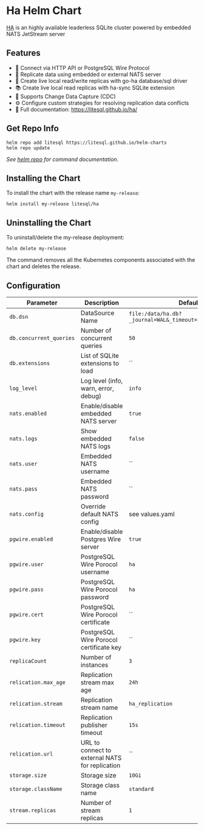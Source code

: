 # Ha Helm Chart

[HA](http://github.com/litesql/ha) is an highly available leaderless SQLite cluster powered by embedded NATS JetStream server

## Features

- 🔌 Connect via HTTP API or PostgreSQL Wire Protocol
- 🔁 Replicate data using embedded or external NATS server
- 📝 Create live local read/write replicas with go-ha database/sql driver
- 📚 Create live local read replicas with ha-sync SQLite extension
- 🔄 Supports Change Data Capture (CDC)
- ⚙️ Configure custom strategies for resolving replication data conflicts
- 📖 Full documentation: https://litesql.github.io/ha/

## Get Repo Info

```console
helm repo add litesql https://litesql.github.io/helm-charts
helm repo update
```

_See [helm repo](https://helm.sh/docs/helm/helm_repo/) for command documentation._

## Installing the Chart

To install the chart with the release name `my-release`:

```console
helm install my-release litesql/ha
```

## Uninstalling the Chart

To uninstall/delete the my-release deployment:

```console
helm delete my-release
```

The command removes all the Kubernetes components associated with the chart and deletes the release.

## Configuration

| Parameter               | Description                         | Default                      |
|-------------------------|-------------------------------------|------------------------------|
| `db.dsn`                | DataSource Name                     | `file:/data/ha.db?_journal=WAL&_timeout=5000&_sync=NORMAL` |
| `db.concurrent_queries` | Number of concurrent queries        | `50`                         |
| `db.extensions`         | List of SQLite extensions to load   | ``                           |
| `log_level`             | Log level (info, warn, error, debug)| `info`                       |  
| `nats.enabled`          | Enable/disable embedded NATS server | `true`                       |
| `nats.logs`             | Show embedded NATS logs             | `false`                      |
| `nats.user`             | Embedded NATS username              | ``                           |
| `nats.pass`             | Embedded NATS password              | ``                           |
| `nats.config`           | Override default NATS config        | see values.yaml              |
| `pgwire.enabled`        | Enable/disable Postgres Wire server | `true`                       |
| `pgwire.user`           | PostgreSQL Wire Porocol username    | `ha`                         |
| `pgwire.pass`           | PostgreSQL Wire Porocol password    | `ha`                         |
| `pgwire.cert`           | PostgreSQL Wire Porocol certificate | ``                           |
| `pgwire.key`           | PostgreSQL Wire Porocol certificate key | ``                        |
| `replicaCount`          | Number of instances                 | `3`                          |
| `relication.max_age`    | Replication stream max age          | `24h`                        |
| `relication.stream`     | Replication stream name             | `ha_replication`              |
| `relication.timeout`    | Replication publisher timeout       | `15s`                        |
| `relication.url`        | URL to connect to external NATS for replication | ``               |
| `storage.size`          | Storage size                        | `10Gi`                       |
| `storage.className`     | Storage class name                  | `standard`                   |
| `stream.replicas`       | Number of stream replicas           | `1`                          |